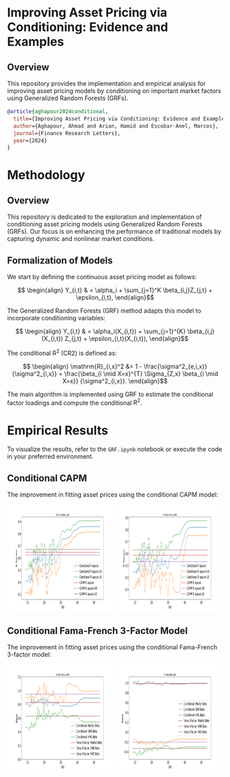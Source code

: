 # Improving Asset Pricing via Conditioning: Evidence and Examples

## Overview

This repository provides the implementation and empirical analysis for improving asset pricing models by conditioning on important market factors using Generalized Random Forests (GRFs).

```bibtex
@article{aghapour2024conditional,
  title={Improving Asset Pricing via Conditioning: Evidence and Examples},
  author={Aghapour, Ahmad and Arian, Hamid and Escobar-Anel, Marcos},
  journal={Finance Research Letters},
  year={2024}
}
```

# Methodology

## Overview

This repository is dedicated to the exploration and implementation of conditioning asset pricing models using Generalized Random Forests (GRFs). Our focus is on enhancing the performance of traditional models by capturing dynamic and nonlinear market conditions.

## Formalization of Models

We start by defining the continuous asset pricing model as follows:

```math
  \begin{align}
  Y_{i,t} & = \alpha_i + \sum_{j=1}^K \beta_{i,j}Z_{j,t} + \epsilon_{i,t},
  \end{align}
```

The Generalized Random Forests (GRF) method adapts this model to incorporate conditioning variables:

```math
  \begin{align}
  Y_{i,t} & = \alpha_i(X_{i,t}) + \sum_{j=1}^{K} \beta_{i,j}(X_{i,t}) Z_{j,t} + \epsilon_{i,t}(X_{i,t}),
  \end{align}
```

The conditional $\mathrm{R}^2$ (CR2) is defined as:

```math
  \begin{align}
  \mathrm{R}_{i,x}^2 &= 1 - \frac{\sigma^2_{e,i,x}}{\sigma^2_{i,x}} = \frac{\beta_{i \mid X=x}^{T} \Sigma_{Z,x} \beta_{i \mid X=x}} {\sigma^2_{i,x}}.
  \end{align}
```

The main algorithm is implemented using GRF to estimate the conditional factor loadings and compute the conditional $\mathrm{R}^2$.

# Empirical Results

To visualize the results, refer to the `GRF.ipynb` notebook or execute the code in your preferred environment.

## Conditional CAPM

The improvement in fitting asset prices using the conditional CAPM model:

<p align="center">
  <img src="figs/SMALL LoBM.capm.png" alt="Initial Conditional CAPM" width="49%" height="250"/>
  <img src="figs/SMALL HiBM.capm.png" alt="Conditional CAPM Loss" width="49%" height="250"/>
</p>

## Conditional Fama-French 3-Factor Model

The improvement in fitting asset prices using the conditional Fama-French 3-factor model:

<p align="center">
  <img src="figs/SMALL HiBM.3factorbeta.png" alt="Initial Conditional 3FF" width="49%" height="250"/>
  <img src="figs/BIG LoBM.3factorbeta.png" alt="Conditional 3FF Loss" width="49%" height="250"/>
</p>
